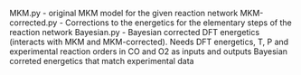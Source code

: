 MKM.py - original MKM model for the given reaction network
MKM-corrected.py - Corrections to the energetics for the elementary steps of the reaction network
Bayesian.py - Bayesian corrected DFT energetics (interacts with MKM and MKM-corrected). Needs DFT energetics, T, P and experimental reaction orders in CO and O2 as inputs and outputs Bayesian correted energetics that match experimental data
